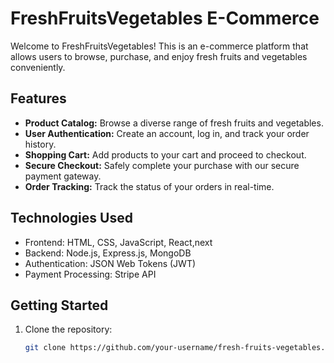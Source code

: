 # FreshFruitsVegetables E-Commerce

Welcome to FreshFruitsVegetables! This is an e-commerce platform that allows users to browse, purchase, and enjoy fresh fruits and vegetables conveniently.

## Features

- **Product Catalog:** Browse a diverse range of fresh fruits and vegetables.
- **User Authentication:** Create an account, log in, and track your order history.
- **Shopping Cart:** Add products to your cart and proceed to checkout.
- **Secure Checkout:** Safely complete your purchase with our secure payment gateway.
- **Order Tracking:** Track the status of your orders in real-time.

## Technologies Used

- Frontend: HTML, CSS, JavaScript, React,next
- Backend: Node.js, Express.js, MongoDB
- Authentication: JSON Web Tokens (JWT)
- Payment Processing: Stripe API

## Getting Started

1. Clone the repository:

   ```bash
   git clone https://github.com/your-username/fresh-fruits-vegetables.git
